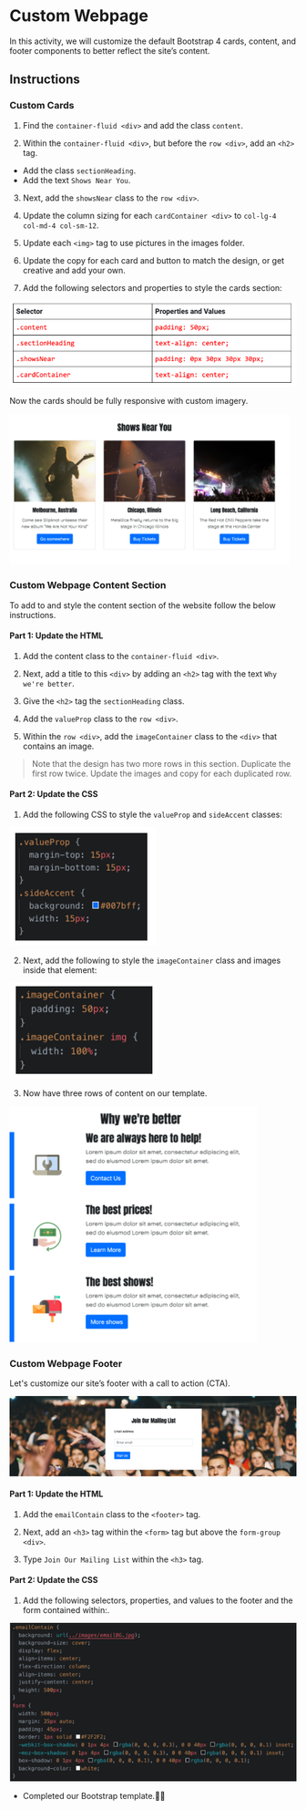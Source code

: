 # Custom Webpage

In this activity, we will customize the default Bootstrap 4 cards, content, and footer components to better reflect the site’s content.

## Instructions

### Custom Cards

1. Find the `container-fluid <div>` and add the class `content`.

2. Within the `container-fluid <div>`, but before the `row <div>`, add an `<h2>` tag.
- Add the class `sectionHeading`.
- Add the text `Shows Near You`.

3. Next, add the `showsNear` class to the `row <div>`.

4. Update the column sizing for each `cardContainer <div>` to `col-lg-4 col-md-4 col-sm-12`.

5. Update each `<img>` tag to use pictures in the images folder.

6. Update the copy for each card and button to match the design, or get creative and add your own.

7. Add the following selectors and properties to style the cards section:
  
  ![Card Properties](./images/card-properties.png)

Now the cards should be fully responsive with custom imagery.

  ![Card Solution](./images/card-solution.png)

### Custom Webpage Content Section

To add to and style the content section of the website follow the below instructions.

#### Part 1: Update the HTML

1. Add the content class to the `container-fluid <div>`.

2. Next, add a title to this `<div>` by adding an `<h2>` tag with the text `Why we're better`.

3. Give the `<h2>` tag the `sectionHeading` class.

4. Add the `valueProp` class to the `row <div>`.

5. Within the `row <div>`, add the `imageContainer` class to the `<div>` that contains an image.

> Note that the design has two more rows in this section. Duplicate the first row twice. Update the images and copy for each duplicated row.

#### Part 2: Update the CSS

1. Add the following CSS to style the `valueProp` and `sideAccent` classes:

  ![valueProp and Accent Properties](./images/prop-accent-properties.png)


2. Next, add the following to style the `imageContainer` class and images inside that element:

  ![imageContainer Properties](./images/image-container-properties.png)

3. Now have three rows of content on our template.

  ![Content Solution](./images/content-solution.png)

### Custom Webpage Footer

Let's customize our site’s footer with a call to action (CTA).

  ![Footer Solution](images/footer-solution.png)

#### Part 1: Update the HTML

1. Add the `emailContain` class to the `<footer>` tag.

2. Next, add an `<h3>` tag within the `<form>` tag but above the `form-group <div>`.

3. Type `Join Our Mailing List` within the `<h3>` tag.

#### Part 2: Update the CSS

1. Add the following selectors, properties, and values to the footer and the form contained within:.

  ![Footer Properties](images/footer-properties.png)

- Completed our Bootstrap template.💃💃